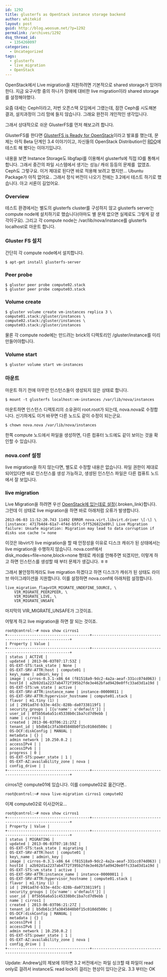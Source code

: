 ```yaml
---
id: 1292
title: glusterfs as OpenStack instance storage backend
author: whitekid
layout: post
guid: http://blog.woosum.net/?p=1292
permalink: /archives/1292
dsq_thread_id:
  - 1354260097
categories:
  - Uncategorized
tags:
  - glusterfs
  - live_migration
  - OpenStack
---
```

OpenStack에서 Live migration을 지원하려면 기본적으로 shared storage가 있어야 한다. 지금 요구사항 중의 하나가 장애에 대비한 live migration이라 shared storage를 설정해야했다.

요즘 대세는 Ceph이라고, 저번 오픈스택 모임에서 그랬는데, 잠깐 Ceph를 시도해본 결과, 설치과정이 그리 맘에 들지 않습니다. 그래요 완전히 개인적인 생각입니다.

그래서 상대적으로 쉬운 GlusterFS를 먼저 해보고려 합니다.

GlusterFS를 한다면 [GlusterFS is Ready for OpenStack][1]이라고 발표를 했는데, 문제는 아직 Beta 단계인 3.4 이야기이고, 자신들의 OpenStack Distribution인 [RDO][2]에 테스트 해 봤다는 이야기입니다.

내용을 보면 Instance Storage도 libgfapi를 이용해서 glusterfs에 직접 IO를 통해서 합니다. 그래서 중간의 파일 시스템에서 생기는 성능/ 캐쉬 등등의 문제를  없앴죠. Ceph도 그렇구요. 이거 제대로 된다면 바로 적용해 보려고 했지만... Ubuntu Package가 아직 없어요.. 그래서 정식 버전이 나오기 전에는 3.2에서 테스트 하기로 했습니다. 아고 서론이 길었어요.

### Overview

테스트 환경에서는 별도의 glusterfs cluster를 구성하지 않고 glusterfs server는 compute node에 설치하기로 했습니다(아마도 별 문제 없으면 실제로도 그렇게 갈 생각이구요). 그리고 각 compute node는 /var/lib/nova/instance를 glusterfs localhost로 마운트 합니다.

### Gluster FS 설치

간단히 각 compute node에서 설치합니다.

    $ apt-get install glusterfs-server  

### Peer probe

    $ gluster peer probe compute02.stack  
    $ gluster peer probe compute03.stack  

### Volume create

    $ gluster volume create vm-instances replica 3 \  
    compute01.stack:/gluster/instances \  
    compute02.stack:/gluster/instances \  
    compute03.stack:/gluster/instances  

물론 각 compute node에는 만드려는 brick의 디렉토리인 /gluster/instance를 미리 만들어야합니다.

### Volume start

    $ gluster volume start vm-instances  

### 마운트

마운트 하기 전에 아무런 인스턴스들이 생성되지 않은 상태로 합니다.

    $ mount -t glusterfs localhost:vm-instances /var/lib/nova/instances  

마운트하면 인스턴스 디렉토리의 소유권이 root.root가 되는데, nova.nova로 수정합니다. 신기하게도 이거 바꾸면 다른 노드도 같이 수정이 되는군요.

    $ chown nova.nova /var/lib/nova/instances  

한쪽 compute 노드에서 파일을 생성하면, 다른 컴퓨터 노드에도 같이 보이는 것을 확인할 수 있습니다.

### nova.conf 설정

live migration을 하지 않는다면, 별도로 수정할 내용은 없습니다. 파일 권한이 제대로 되어있다면 바로 인스턴스를 생성 가능하고, 생셩된 인스턴스 파일은 다른 컴퓨트 노드에서 잘 보입니다.

### live migration

Live Migration을 하려면 우선 [OpenStack에 있는데로 설정][3]{.broken_link}합니다. 그런데 이 상태로 live migration을 하면 바로 아래처럼 오류가 발생합니다.

    2013-06-03 11:52:20.743 11492 ERROR nova.virt.libvirt.driver \[-\] \[instance: 4717b4d4-61a7-4f4d-b5fc-5ff526822e89\] Live Migration failure: Unsafe migration: Migration may lead to data corruption if disks use cache != none  

이것은 libvirt가 live migration을 할 때 안정성을 이유로 디스크 캐쉬가 된 상태에서는 live migration을 수행하지 않습니다. nova.conf에서 disk_modes=file=none,block=none 형태로 캐쉬를 안해주면 되겠지만, 이렇게 하고 하면 인스턴스를 생성할 때 부터 문제가 생깁니다. ㅎㅎ

그래서 불안정하게라도 live migration 하겠다고 하면 디스크가 캐쉬가 된 상태도 라이브 마이그레이션을 지원합니다. 이를 설정하면 nova.conf에 아래처럼 설정합니다.

    live_migration_flag=VIR_MIGRATE_UNDEFINE_SOURCE, \  
        VIR_MIGRATE_PEER2PEER, \  
        VIR_MIGRATE_LIVE, \  
        VIR_MIGRATE_UNSAFE  

마지막의 VIR\_MIGRATE\_UNSAFE가 그것이죠.

어렇게 하고 live migration을 하면 잘 되는 것이죠.

    root@control:~# nova show cirros1  
    +-------------------------------------+------------------------------------------------------------+  
    | Property | Value |  
    +-------------------------------------+------------------------------------------------------------+  
    | status | ACTIVE |  
    | updated | 2013-06-03T07:17:53Z |  
    | OS-EXT-STS:task_state | None |  
    | OS-EXT-SRV-ATTR:host | compute01 |  
    | key\_name | admin\_key |  
    | image | cirros-0.3.1-x86_64 (f81518a9-9dc2-4a2a-aeaf-331cc074d063) |  
    | hostId | a2b92d1a2237ab4772f395b2fde3e462bfad9420e0ffc33ad3d1a19d |  
    | OS-EXT-STS:vm_state | active |  
    | OS-EXT-SRV-ATTR:instance_name | instance-00000011 |  
    | OS-EXT-SRV-ATTR:hypervisor_hostname | compute01.stack |  
    | flavor | m1.tiny (1) |  
    | id | 2991ad7d-b33e-4d3c-828b-da07338119f1 |  
    | security_groups | [{u'name': u'default'}] |  
    | user_id | 8f5b56a6a51c45338b0c1ba7cd7d9ebb |  
    | name | cirros1 |  
    | created | 2013-06-03T06:21:27Z |  
    | tenant_id | b5db61c3fa3845848b0f15c010dd500c |  
    | OS-DCF:diskConfig | MANUAL |  
    | metadata | {} |  
    | admin network | 10.250.0.2 |  
    | accessIPv4 | |  
    | accessIPv6 | |  
    | progress | 0 |  
    | OS-EXT-STS:power_state | 1 |  
    | OS-EXT-AZ:availability_zone | nova |  
    | config_drive | |  
    +-------------------------------------+------------------------------------------------------------+  

cirros1은 compute01에 있습니다. 이를 compute02로 옮긴다면..

    root@control:~# nova live-migration cirros1 compute02  

이제 compute02로 이사갔어요...

    root@control:~# nova show cirros1  
    +-------------------------------------+------------------------------------------------------------+  
    | Property | Value |  
    +-------------------------------------+------------------------------------------------------------+  
    | status | MIGRATING |  
    | updated | 2013-06-03T07:18:59Z |  
    | OS-EXT-STS:task_state | migrating |  
    | OS-EXT-SRV-ATTR:host | compute01 |  
    | key\_name | admin\_key |  
    | image | cirros-0.3.1-x86_64 (f81518a9-9dc2-4a2a-aeaf-331cc074d063) |  
    | hostId | a2b92d1a2237ab4772f395b2fde3e462bfad9420e0ffc33ad3d1a19d |  
    | OS-EXT-STS:vm_state | active |  
    | OS-EXT-SRV-ATTR:instance_name | instance-00000011 |  
    | OS-EXT-SRV-ATTR:hypervisor_hostname | compute01.stack |  
    | flavor | m1.tiny (1) |  
    | id | 2991ad7d-b33e-4d3c-828b-da07338119f1 |  
    | security_groups | [{u'name': u'default'}] |  
    | user_id | 8f5b56a6a51c45338b0c1ba7cd7d9ebb |  
    | name | cirros1 |  
    | created | 2013-06-03T06:21:27Z |  
    | tenant_id | b5db61c3fa3845848b0f15c010dd500c |  
    | OS-DCF:diskConfig | MANUAL |  
    | metadata | {} |  
    | accessIPv4 | |  
    | accessIPv6 | |  
    | admin network | 10.250.0.2 |  
    | OS-EXT-STS:power_state | 1 |  
    | OS-EXT-AZ:availability_zone | nova |  
    | config_drive | |  
    +-------------------------------------+------------------------------------------------------------+  

Update: Andrew님의 제보에 의하면 3.2 버전에서는 파일 싱크할 때 파일이 read only로 걸려서 instance도 read lock이 걸리는 현상이 있다는군요. 3.3 부터는 OK</pre>

 [1]: http://www.gluster.org/2013/05/glusterfs-is-ready-for-openstack/
 [2]: http://openstack.redhat.com
 [3]: http://docs.openstack.org/trunk/openstack-compute/admin/content/configuring-migrations.html